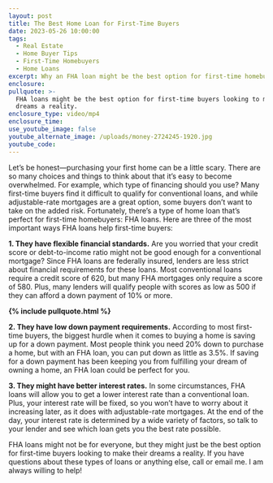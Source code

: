 ```yaml
---
layout: post
title: The Best Home Loan for First-Time Buyers
date: 2023-05-26 10:00:00
tags:
  - Real Estate
  - Home Buyer Tips
  - First-Time Homebuyers
  - Home Loans
excerpt: Why an FHA loan might be the best option for first-time homebuyers.
enclosure:
pullquote: >-
  FHA loans might be the best option for first-time buyers looking to make their
  dreams a reality.
enclosure_type: video/mp4
enclosure_time:
use_youtube_image: false
youtube_alternate_image: /uploads/money-2724245-1920.jpg
youtube_code:
---
```

Let’s be honest—purchasing your first home can be a little scary. There are so many choices and things to think about that it’s easy to become overwhelmed. For example, which type of financing should you use? Many first-time buyers find it difficult to qualify for conventional loans, and while adjustable-rate mortgages are a great option, some buyers don’t want to take on the added risk. Fortunately, there’s a type of home loan that’s perfect for first-time homebuyers: FHA loans. Here are three of the most important ways FHA loans help first-time buyers:

**1\. They have flexible financial standards.** Are you worried that your credit score or debt-to-income ratio might not be good enough for a conventional mortgage? Since FHA loans are federally insured, lenders are less strict about financial requirements for these loans. Most conventional loans require a credit score of 620, but many FHA mortgages only require a score of 580. Plus, many lenders will qualify people with scores as low as 500 if they can afford a down payment of 10% or more.

**{% include pullquote.html %}**

**2\. They have low down payment requirements.** According to most first-time buyers, the biggest hurdle when it comes to buying a home is saving up for a down payment. Most people think you need 20% down to purchase a home, but with an FHA loan, you can put down as little as 3.5%. If saving for a down payment has been keeping you from fulfilling your dream of owning a home, an FHA loan could be perfect for you.&nbsp;

**3\. They might have better interest rates.** In some circumstances, FHA loans will allow you to get a lower interest rate than a conventional loan. Plus, your interest rate will be fixed, so you won’t have to worry about it increasing later, as it does with adjustable-rate mortgages. At the end of the day, your interest rate is determined by a wide variety of factors, so talk to your lender and see which loan gets you the best rate possible.&nbsp;

FHA loans might not be for everyone, but they might just be the best option for first-time buyers looking to make their dreams a reality. If you have questions about these types of loans or anything else, call or email me. I am always willing to help!